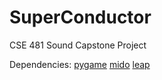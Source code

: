 SuperConductor
==============

CSE 481 Sound Capstone Project

Dependencies:
    [pygame](http://pygame.org/)
    [mido](https://pypi.python.org/pypi/mido/1.1.3)
    [leap](https://developer.leapmotion.com/)
